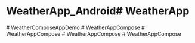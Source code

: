 # WeatherApp_Android#   W e a t h e r A p p  
 #   W e a t h e r C o m p o s e A p p D e m o  
 #   W e a t h e r A p p C o m p o s e  
 #   W e a t h e r A p p C o m p o s e  
 #   W e a t h e r A p p C o m p o s e  
 #   W e a t h e r A p p C o m p o s e  
 